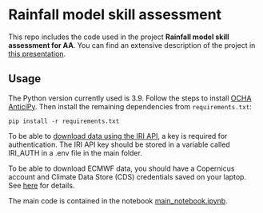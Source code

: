 # Rainfall model skill assessment

This repo includes the code used in the project **Rainfall model skill assessment for AA**. You can find an extensive description of the project in [this presentation](https://docs.google.com/presentation/d/1TCKphDWAFWEWRGjlCnVkA087xuIdamsIfuGOIfOrDlo/edit#slide=id.g228236845b7).

## Usage

The Python version currently used is 3.9. Follow the steps to install [OCHA AnticiPy](https://aa-toolbox.readthedocs.io/en/latest/quickstart.html). Then install the remaining dependencies from ``requirements.txt``:

```shell
pip install -r requirements.txt
```

To be able to [download data using the IRI API](https://aa-toolbox.readthedocs.io/en/latest/datasources/iri_seasonal_forecast.html), a key is required for authentication. The IRI API key should be stored in a variable called IRI_AUTH in a .env file in the main folder.

To be able to download ECMWF data, you should have a Copernicus account and Climate Data Store (CDS) credentials saved on your laptop. See [here](https://cds.climate.copernicus.eu/api-how-to) for details. 

The main code is contained in the notebook [main_notebook.ipynb](https://github.com/OCHA-DAP/pa-rainfall-model-skills/blob/main/main_notebook.ipynb).

